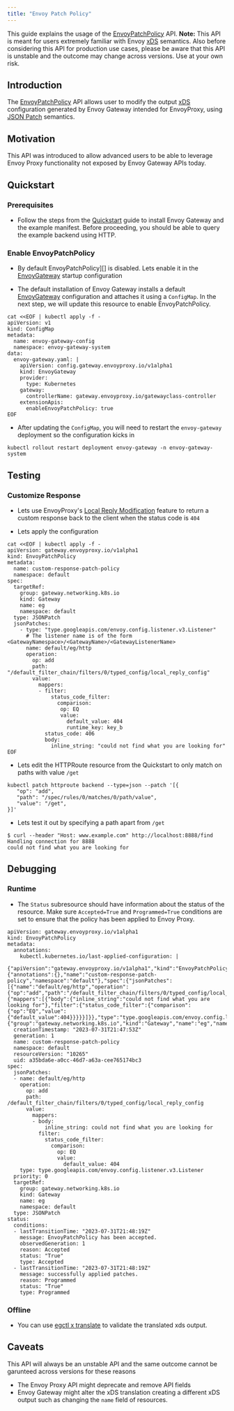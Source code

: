 ```yaml
---
title: "Envoy Patch Policy"
---
```


This guide explains the usage of the [EnvoyPatchPolicy][] API.
__Note:__ This API is meant for users extremely familiar with Envoy [xDS][] semantics.
Also before considering this API for production use cases, please be aware that this API
is unstable and the outcome may change across versions. Use at your own risk.

## Introduction

The [EnvoyPatchPolicy][] API allows user to modify the output [xDS][]
configuration generated by Envoy Gateway intended for EnvoyProxy, 
using [JSON Patch][] semantics.

## Motivation

This API was introduced to allow advanced users to be able to leverage Envoy Proxy functionality
not exposed by Envoy Gateway APIs today.

## Quickstart

### Prerequisites

* Follow the steps from the [Quickstart](../quickstart) guide to install Envoy Gateway and the example manifest.
Before proceeding, you should be able to query the example backend using HTTP.

### Enable EnvoyPatchPolicy

* By default EnvoyPatchPolicy][] is disabled. Lets enable it in the [EnvoyGateway][] startup configuration

* The default installation of Envoy Gateway installs a default [EnvoyGateway][] configuration and attaches it
using a `ConfigMap`. In the next step, we will update this resource to enable EnvoyPatchPolicy. 


```shell
cat <<EOF | kubectl apply -f -
apiVersion: v1
kind: ConfigMap
metadata:
  name: envoy-gateway-config
  namespace: envoy-gateway-system
data:
  envoy-gateway.yaml: |
    apiVersion: config.gateway.envoyproxy.io/v1alpha1
    kind: EnvoyGateway
    provider:
      type: Kubernetes
    gateway:
      controllerName: gateway.envoyproxy.io/gatewayclass-controller
    extensionApis:
      enableEnvoyPatchPolicy: true
EOF
```

* After updating the `ConfigMap`, you will need to restart the `envoy-gateway` deployment so the configuration kicks in

```shell
kubectl rollout restart deployment envoy-gateway -n envoy-gateway-system
```

## Testing

### Customize Response

* Lets use EnvoyProxy's [Local Reply Modification][] feature to return a custom response back to the client when
the status code is `404`

* Lets apply the configuration

```shell
cat <<EOF | kubectl apply -f -
apiVersion: gateway.envoyproxy.io/v1alpha1
kind: EnvoyPatchPolicy
metadata:
  name: custom-response-patch-policy
  namespace: default
spec:
  targetRef:
    group: gateway.networking.k8s.io
    kind: Gateway
    name: eg
    namespace: default
  type: JSONPatch
  jsonPatches:
    - type: "type.googleapis.com/envoy.config.listener.v3.Listener"
      # The listener name is of the form <GatewayNamespace>/<GatewayName>/<GatewayListenerName>
      name: default/eg/http
      operation:
        op: add
        path: "/default_filter_chain/filters/0/typed_config/local_reply_config"
        value:
          mappers:
          - filter:
              status_code_filter:
                comparison:
                 op: EQ
                 value:
                   default_value: 404
                   runtime_key: key_b
            status_code: 406
            body:
              inline_string: "could not find what you are looking for"
EOF
```

* Lets edit the HTTPRoute resource from the Quickstart to only match on paths with value `/get`

```
kubectl patch httproute backend --type=json --patch '[{
   "op": "add",
   "path": "/spec/rules/0/matches/0/path/value",
   "value": "/get",
}]'
```

* Lets test it out by specifying a path apart from `/get`

```
$ curl --header "Host: www.example.com" http://localhost:8888/find
Handling connection for 8888
could not find what you are looking for
```

## Debugging

### Runtime

* The `Status` subresource should have information about the status of the resource. Make sure
`Accepted=True` and `Programmed=True` conditions are set to ensure that the policy has been
applied to Envoy Proxy.

```
apiVersion: gateway.envoyproxy.io/v1alpha1
kind: EnvoyPatchPolicy
metadata:
  annotations:
    kubectl.kubernetes.io/last-applied-configuration: |
      {"apiVersion":"gateway.envoyproxy.io/v1alpha1","kind":"EnvoyPatchPolicy","metadata":{"annotations":{},"name":"custom-response-patch-policy","namespace":"default"},"spec":{"jsonPatches":[{"name":"default/eg/http","operation":{"op":"add","path":"/default_filter_chain/filters/0/typed_config/local_reply_config","value":{"mappers":[{"body":{"inline_string":"could not find what you are looking for"},"filter":{"status_code_filter":{"comparison":{"op":"EQ","value":{"default_value":404}}}}}]}},"type":"type.googleapis.com/envoy.config.listener.v3.Listener"}],"priority":0,"targetRef":{"group":"gateway.networking.k8s.io","kind":"Gateway","name":"eg","namespace":"default"},"type":"JSONPatch"}}
  creationTimestamp: "2023-07-31T21:47:53Z"
  generation: 1
  name: custom-response-patch-policy
  namespace: default
  resourceVersion: "10265"
  uid: a35bda6e-a0cc-46d7-a63a-cee765174bc3
spec:
  jsonPatches:
  - name: default/eg/http
    operation:
      op: add
      path: /default_filter_chain/filters/0/typed_config/local_reply_config
      value:
        mappers:
        - body:
            inline_string: could not find what you are looking for
          filter:
            status_code_filter:
              comparison:
                op: EQ
                value:
                  default_value: 404
    type: type.googleapis.com/envoy.config.listener.v3.Listener
  priority: 0
  targetRef:
    group: gateway.networking.k8s.io
    kind: Gateway
    name: eg
    namespace: default
  type: JSONPatch
status:
  conditions:
  - lastTransitionTime: "2023-07-31T21:48:19Z"
    message: EnvoyPatchPolicy has been accepted.
    observedGeneration: 1
    reason: Accepted
    status: "True"
    type: Accepted
  - lastTransitionTime: "2023-07-31T21:48:19Z"
    message: successfully applied patches.
    reason: Programmed
    status: "True"
    type: Programmed
```

### Offline

* You can use [egctl x translate][] to validate the translated xds output.

## Caveats

This API will always be an unstable API and the same outcome cannot be garunteed
across versions for these reasons
* The Envoy Proxy API might deprecate and remove API fields
* Envoy Gateway might alter the xDS translation creating a different xDS output
such as changing the `name` field of resources.

[EnvoyPatchPolicy]: ../api/extension_types#envoypatchpolicy
[EnvoyGateway]: ../api/config_types#envoygateway
[JSON Patch]: https://datatracker.ietf.org/doc/html/rfc6902
[xDS]: https://www.envoyproxy.io/docs/envoy/latest/intro/arch_overview/operations/dynamic_configuration
[Local Reply Modification]: https://www.envoyproxy.io/docs/envoy/latest/configuration/http/http_conn_man/local_reply
[egctl x translate]: ./egctl#egctl-experimental-translate
